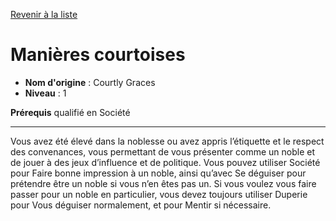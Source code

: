 [Revenir à la liste](..)

# Manières courtoises

 * **Nom d'origine** : Courtly Graces
 * **Niveau** : 1


<p><strong>Prérequis</strong> qualifié en Société</p>
<hr>
<p>Vous avez été élevé dans la noblesse ou avez appris l’étiquette et le respect des convenances, vous permettant de vous présenter comme un noble et de jouer à des jeux d’influence et de politique. Vous pouvez utiliser Société pour Faire bonne impression à un noble, ainsi qu’avec Se déguiser pour prétendre être un noble si vous n’en êtes pas un. Si vous voulez vous faire passer pour un noble en particulier, vous devez toujours utiliser Duperie pour Vous déguiser normalement, et pour Mentir si nécessaire.</p>